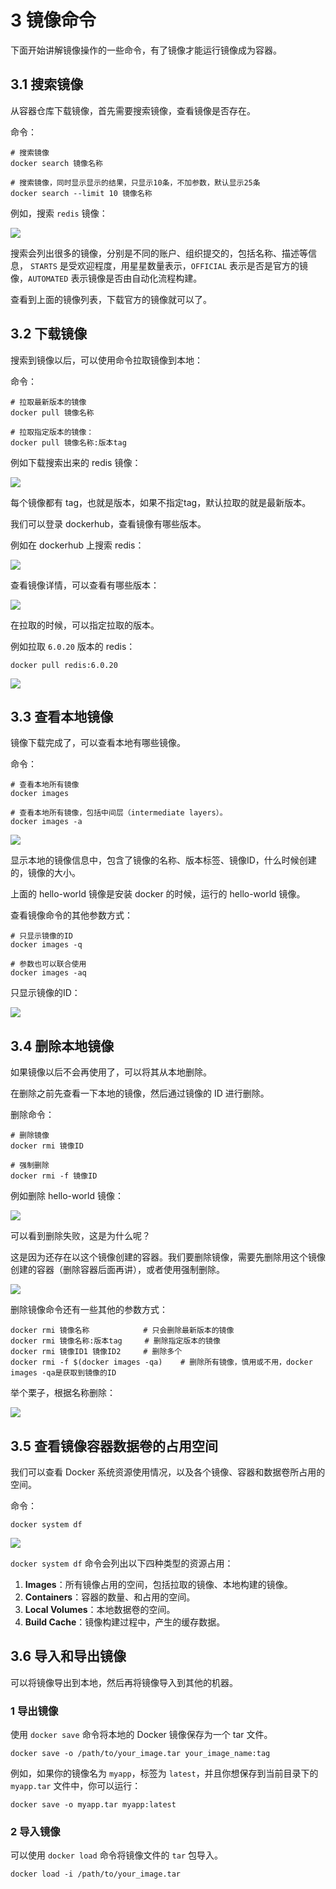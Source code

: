 # 3 镜像命令

下面开始讲解镜像操作的一些命令，有了镜像才能运行镜像成为容器。

## 3.1 搜索镜像

从容器仓库下载镜像，首先需要搜索镜像，查看镜像是否存在。

命令：

```
# 搜索镜像
docker search 镜像名称

# 搜索镜像，同时显示显示的结果，只显示10条，不加参数，默认显示25条
docker search --limit 10 镜像名称
```


例如，搜索 `redis` 镜像：

![](http://p4ui.toweydoc.tech:20080/images/stydocs/20240124211219.da9601ca.jpg)

搜索会列出很多的镜像，分别是不同的账户、组织提交的，包括名称、描述等信息， `STARTS` 是受欢迎程度，用星星数量表示，`OFFICIAL` 表示是否是官方的镜像，`AUTOMATED` 表示镜像是否由自动化流程构建。

查看到上面的镜像列表，下载官方的镜像就可以了。

## 3.2 下载镜像

搜索到镜像以后，可以使用命令拉取镜像到本地：

命令：

```
# 拉取最新版本的镜像
docker pull 镜像名称

# 拉取指定版本的镜像：
docker pull 镜像名称:版本tag
```

例如下载搜索出来的 redis 镜像：

![](http://p4ui.toweydoc.tech:20080/images/stydocs/20240124225255.d534e545.jpg)

每个镜像都有 tag，也就是版本，如果不指定tag，默认拉取的就是最新版本。

我们可以登录 dockerhub，查看镜像有哪些版本。

例如在 dockerhub 上搜索 redis：

![](http://p4ui.toweydoc.tech:20080/images/stydocs/20240124225737.d513075b.jpg)

查看镜像详情，可以查看有哪些版本：

![](http://p4ui.toweydoc.tech:20080/images/stydocs/20240124225930.43deec2d.jpg)

在拉取的时候，可以指定拉取的版本。

例如拉取 `6.0.20` 版本的 redis：

```
docker pull redis:6.0.20
```


![](http://p4ui.toweydoc.tech:20080/images/stydocs/20240124230636.77935648.jpg)

## 3.3 查看本地镜像

镜像下载完成了，可以查看本地有哪些镜像。

命令：

```
# 查看本地所有镜像
docker images

# 查看本地所有镜像，包括中间层（intermediate layers）。
docker images -a
```

![](http://p4ui.toweydoc.tech:20080/images/stydocs/20240124230813.eef488a7.jpg)

显示本地的镜像信息中，包含了镜像的名称、版本标签、镜像ID，什么时候创建的，镜像的大小。

上面的 hello-world 镜像是安装 docker 的时候，运行的 hello-world 镜像。

  

查看镜像命令的其他参数方式：

```
# 只显示镜像的ID
docker images -q

# 参数也可以联合使用
docker images -aq
```

只显示镜像的ID：

![](http://p4ui.toweydoc.tech:20080/images/stydocs/20240125102415.34372ef2.jpg)

## 3.4 删除本地镜像

如果镜像以后不会再使用了，可以将其从本地删除。

在删除之前先查看一下本地的镜像，然后通过镜像的 ID 进行删除。

删除命令：

```
# 删除镜像
docker rmi 镜像ID

# 强制删除
docker rmi -f 镜像ID
```


例如删除 hello-world 镜像：

![](http://p4ui.toweydoc.tech:20080/images/stydocs/20240124231158.d7dbd8d9.jpg)

可以看到删除失败，这是为什么呢？

这是因为还存在以这个镜像创建的容器。我们要删除镜像，需要先删除用这个镜像创建的容器（删除容器后面再讲），或者使用强制删除。

![](http://p4ui.toweydoc.tech:20080/images/stydocs/20240124231519.853e86c5.jpg)

  

删除镜像命令还有一些其他的参数方式：

```
docker rmi 镜像名称            # 只会删除最新版本的镜像
docker rmi 镜像名称:版本tag     # 删除指定版本的镜像
docker rmi 镜像ID1 镜像ID2     # 删除多个
docker rmi -f $(docker images -qa)    # 删除所有镜像，慎用或不用，docker images -qa是获取到镜像的ID
```

举个栗子，根据名称删除：

![](http://p4ui.toweydoc.tech:20080/images/stydocs/20240125094646.d04965bf.jpg)

## 3.5 查看镜像容器数据卷的占用空间

我们可以查看 Docker 系统资源使用情况，以及各个镜像、容器和数据卷所占用的空间。

命令：

```
docker system df
```

![](http://p4ui.toweydoc.tech:20080/images/stydocs/20240125093942.d2a3ca39.jpg)

`docker system df` 命令会列出以下四种类型的资源占用：

1. **Images**：所有镜像占用的空间，包括拉取的镜像、本地构建的镜像。
2. **Containers**：容器的数量、和占用的空间。
3. **Local Volumes**：本地数据卷的空间。
4. **Build Cache**：镜像构建过程中，产生的缓存数据。

## 3.6 导入和导出镜像

可以将镜像导出到本地，然后再将镜像导入到其他的机器。

###  1 导出镜像

使用 `docker save` 命令将本地的 Docker 镜像保存为一个 tar 文件。

```
docker save -o /path/to/your_image.tar your_image_name:tag
```

例如，如果你的镜像名为 `myapp`，标签为 `latest`，并且你想保存到当前目录下的 `myapp.tar` 文件中，你可以运行：

```
docker save -o myapp.tar myapp:latest
```


###  2 导入镜像

可以使用 `docker load` 命令将镜像文件的 `tar` 包导入。

```
docker load -i /path/to/your_image.tar
```